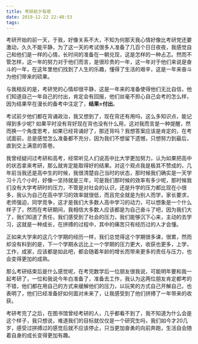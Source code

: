 ```yaml
---
title: 考研前夕有感
date: 2019-12-22 22:48:53
tags:
---
```


考研开始的前一天，于我，好像关系不大，不知为何那天我心情好像比考研党还要激动，久久不能平静，为了这一天的考试很多人准备了几百个日日夜夜，我感觉自己和他们是一样的心情，长时间的准备在一朝兑现，这是怎样的一种忐忑。然而不管怎样，这一年的努力对于他们而言，是很珍贵的一年，这一年对于他们来说是奋斗的一年，在这年里他们找到了人生的乐趣，懂得了生活的艰辛，这是一年来奋斗为他们带来的硕果。



与我相反的是，考研党的心情却很平静，这是一年来的准备使得他们无比自信，他们知道自己一年自己的付出，肯定会有回报，他们丝毫不担心自己会考的怎么样，因为结果早在漫长的备考中注定了，**结果=付出**。

考试前夕他们都在背诵政治，我又想到了，现在背还有用吗，这么多知识点，能记得到多少呢? 如果平时没有背好现在背也没有什么用，这对我而言是一种提醒，然而换一个角度思考，如果已经背诵好了，那还背吗？我想答案应该是肯定的，在考试面前，总是感觉怎么准备都不充分，因为我们不想留下遗憾，只想努力到最后，直到交上满意的答卷。



我曾经疑问过考研和高考，经常听见人们说高中比大学更加努力，认为如果把高中的状态拿来考研，那么就肯定能取得好的结果。对这个观点我是极其不赞成的，几年前当我还是高中生的时候，我很清楚自己当时的状态，那时候我们确实是一天学习十几个小时，好像一坚持就是三年，可是我们那时候的效率有多少呢，那时候我们没有大学考研时的压力，不管是对社会的认识，还是升学的压力都比现在小很多，我认为自己在高中学习的效率就很低，而且完全就是为别人而学，家长要求，老师强迫，同学竞争，这才是我们大多数人高中学习的动力，可以想象是一个什么样子了，然而在考研期间，我相信大多数人应该都是为自己奋斗了吧，因为我们大了，我们知道了责任，我们感受到了社会的压力，我们能够沉下心来，主动的去学习，这就是一种成长，在拼搏的过程中，其中的痛苦只有经历过的人才会懂。

正如来大学来的这几个学期的经历一样，我们总觉得这个学期很多课，很累，然而却没有料到的是，下一个学期永远比上一个学期的压力更大，收获也更多，上学，工作，成家，应该都是如此吧，都会随着年龄的增长而带来更多的责任与压力，也会变得更加的成熟。



那么考研结束后是什么感觉呢，在考完数学后一位朋友很我说，可能明年要和我一起考研了，一位和我说今年白准备了，准备去工作，我认为这两位朋友肯定都考的不错，他们都在用自己的方式来缓解他们的压力，以玩笑的方式自己开解自己，也表明了，他们已经准备好如何面对未来了，让我感受到了他们拼搏了一年带来的收获。



考研考完了之后，在图书馆曾经考研的人，几乎都看不到了，我不知道为什么会是这个样子，我只想说，难道我们的目标就仅仅是一个研究生吗，我们如今才20几岁，感受过拼搏过的感觉后就不应该停止，只当更加奋勇的向前奔跑，生活自会随着自身的成长变得更加有趣。